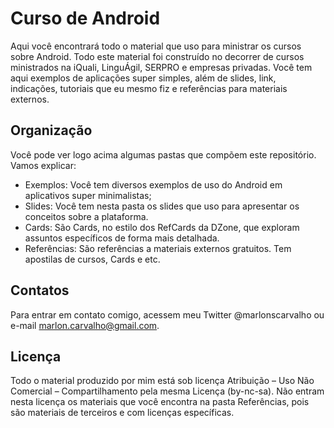 # Curso de Android
Aqui você encontrará todo o material que uso para ministrar os cursos sobre Android. Todo este material foi construído 
no decorrer de cursos ministrados na iQuali, LinguÁgil, SERPRO e empresas privadas. Você tem aqui exemplos de aplicações 
super simples, além de slides, link, indicações, tutoriais que eu mesmo fiz e referências para materiais externos.

## Organização
Você pode ver logo acima algumas pastas que compõem este repositório. Vamos explicar:

* Exemplos: Você tem diversos exemplos de uso do Android em aplicativos super minimalistas;
* Slides: Você tem nesta pasta os slides que uso para apresentar os conceitos sobre a plataforma.
* Cards: São Cards, no estilo dos RefCards da DZone, que exploram assuntos específicos de forma mais detalhada.
* Referências: São referências a materiais externos gratuitos. Tem apostilas de cursos, Cards e etc.

## Contatos
Para entrar em contato comigo, acessem meu Twitter @marlonscarvalho ou e-mail marlon.carvalho@gmail.com.

## Licença
Todo o material produzido por mim está sob licença Atribuição – Uso Não Comercial – Compartilhamento pela mesma Licença (by-nc-sa).
Não entram nesta licença os materiais que você encontra na pasta Referências, pois são materiais de terceiros e com 
licenças específicas.
